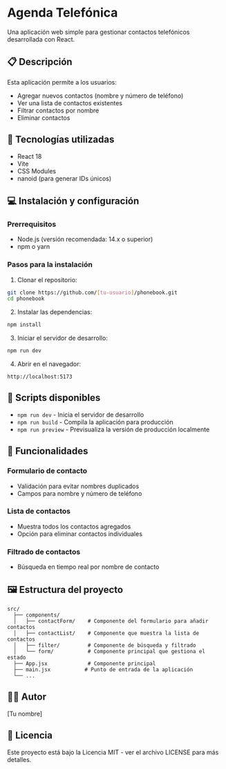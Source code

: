 # Agenda Telefónica

Una aplicación web simple para gestionar contactos telefónicos desarrollada con React.

## 📋 Descripción

Esta aplicación permite a los usuarios:
- Agregar nuevos contactos (nombre y número de teléfono)
- Ver una lista de contactos existentes
- Filtrar contactos por nombre
- Eliminar contactos

## 🚀 Tecnologías utilizadas

- React 18
- Vite
- CSS Modules
- nanoid (para generar IDs únicos)

## 💻 Instalación y configuración

### Prerrequisitos
- Node.js (versión recomendada: 14.x o superior)
- npm o yarn

### Pasos para la instalación

1. Clonar el repositorio:
```bash
git clone https://github.com/[tu-usuario]/phonebook.git
cd phonebook
```

2. Instalar las dependencias:
```bash
npm install
```

3. Iniciar el servidor de desarrollo:
```bash
npm run dev
```

4. Abrir en el navegador:
```
http://localhost:5173
```

## 🔧 Scripts disponibles

- `npm run dev` - Inicia el servidor de desarrollo
- `npm run build` - Compila la aplicación para producción
- `npm run preview` - Previsualiza la versión de producción localmente

## 📱 Funcionalidades

### Formulario de contacto
- Validación para evitar nombres duplicados
- Campos para nombre y número de teléfono

### Lista de contactos
- Muestra todos los contactos agregados
- Opción para eliminar contactos individuales

### Filtrado de contactos
- Búsqueda en tiempo real por nombre de contacto

## 🖼️ Estructura del proyecto

```
src/
  ├── components/
  │   ├── contactForm/    # Componente del formulario para añadir contactos
  │   ├── contactList/    # Componente que muestra la lista de contactos
  │   ├── filter/         # Componente de búsqueda y filtrado
  │   └── form/           # Componente principal que gestiona el estado
  ├── App.jsx             # Componente principal
  ├── main.jsx           # Punto de entrada de la aplicación
  └── ...
```

## 👨‍💻 Autor

[Tu nombre]

## 📄 Licencia

Este proyecto está bajo la Licencia MIT - ver el archivo LICENSE para más detalles. 